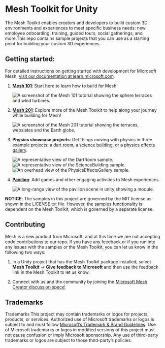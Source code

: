 # Mesh Toolkit for Unity

The Mesh Toolkit enables creators and developers to build custom 3D environments and experiences to meet specific business needs: new employee onboarding, training, guided tours, social gatherings, and more.This repo contains sample projects that you can use as a starting point for building your custom 3D experiences.  

## Getting started: 

For detailed instructions on getting started with development for Microsoft Mesh, [visit our documentation at learn.microsoft.com](https://aka.ms/MeshDeveloper).

1. [**Mesh 101**](https://aka.ms/Mesh101Tutorial): Start here to learn how to build for Mesh!

    ![A screenshot of the Mesh 101 tutorial showing the sphere terraces and wind turbines.](README/001-mesh-distant-shot.png)

1. [**Mesh 201**](aka.ms/Mesh201Tutorial): Explore more of the Mesh Toolkit to help along your journey while building for Mesh!

    ![A screenshot of the Mesh 201 tutorial showing the terraces, webslates and the Earth globe.](README/mesh-201-shot.png)

1. **Physics showcase projects**: Get things moving with physics in three example projects: a [dart room](https://aka.ms/MeshDartRoomSample), a [science building](https://aka.ms/MeshScienceBuildingSample), or a [physics effects gallery](https://aka.ms/MeshPhysicsEffectsSample).

    ![A representative view of the DartRoom sample.](README/Dart_Room_Hero.png)
     ![A representative view of the ScienceBuilding sample.](README/ScienceBuilding_Hero.png)
    ![An overhead view of the PhysicsEffectsGallery sample.](README/002-physics-gallery.png)

1. [**Pavilion**](https://aka.ms/MeshPavilionSample): Add games and other engaging activities to Mesh experiences.

    ![A long-range view of the pavilion scene in unity showing a module.](README/sample-pavilion.jpg)

**NOTICE**: The samples in this project are governed by the MIT license as shown in the [LICENSE.txt file](LICENSE.txt). However, the samples functionality is dependent on the Mesh Toolkit, which is governed by a separate license.

## Contributing

Mesh is a new product from Microsoft, and at this time we are not accepting code contributions to our repo.  If you have any feedback or if you run into any issues with the samples or the Mesh Toolkit, you can let us know in the following two ways:

1. In a Unity project that has the Mesh Toolkit package installed, select **Mesh Toolkit** -> **Give feedback to Microsoft** and then use the feedback link in the Mesh Toolkit to let us know.

2. Connect with us and the community by joining the [Microsoft Mesh Creator discussion space!](https://techcommunity.microsoft.com/t5/mesh-creators/bd-p/MeshCreators)

## Trademarks

Trademarks This project may contain trademarks or logos for projects, products, or services. Authorized use of Microsoft trademarks or logos is subject to and must follow [Microsoft’s Trademark & Brand Guidelines](https://www.microsoft.com/en-us/legal/intellectualproperty/trademarks/usage/general). Use of Microsoft trademarks or logos in modified versions of this project must not cause confusion or imply Microsoft sponsorship. Any use of third-party trademarks or logos are subject to those third-party’s policies.
